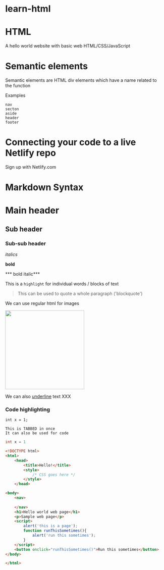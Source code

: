 # learn-html

# HTML
A hello world website with basic web HTML/CSS/JavaScript

# Semantic elements
Semantic elements are HTML div elements which have a name related to the function

Examples

    nav
    secton
    aside
    header
    footer

# Connecting your code to a live Netlify repo

Sign up with Netlify.com 

# Markdown Syntax

# Main header
## Sub header
### Sub-sub header

*italics*

**bold**

*** bold italic***

This is a `highlight` for individual words / blocks of text

> This can be used to quote a whole paragraph ('blockquote')

We can use regular html for images 

<img src="https://ichef.bbci.co.uk/images/ic/1280xn/p07pgjlp.jpg" width="250" />

We can also <span style="text-decoration:underline">underline</span> text XXX

### Code highlighting

```
int x = 1;
```

    This is TABBED in once
    It can also be used for code

```java
int x = 1
```

```html
<!DOCTYPE html>
<html>
    <head>
        <title>Hello!</title> 
        <style>
            /* CSS goes here */
        </style>
    </head>

<body>
    <nav>
        
    </nav>
    <h1>Hello world web page</h1>
    <p>Sample web page</p>
    <script>
        alert('this is a page');
        function runThisSometimes(){
            alert('run this sometimes');
        }
    </script>
    <button onclick="runThisSometimes()">Run this sometimes</button>
</body>

</html>
```

